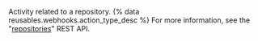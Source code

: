 Activity related to a repository. {% data reusables.webhooks.action_type_desc %} For more information, see the "[repositories](/v3/repos/)" REST API.